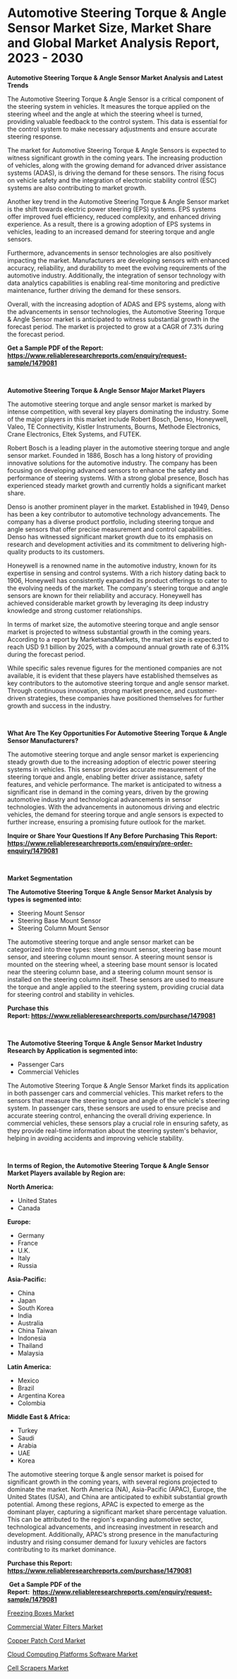 <p><h1>Automotive Steering Torque & Angle Sensor Market Size, Market Share and Global Market Analysis Report, 2023 - 2030</h1></p><p><strong>Automotive Steering Torque & Angle Sensor Market Analysis and Latest Trends</strong></p>
<p><p>The Automotive Steering Torque & Angle Sensor is a critical component of the steering system in vehicles. It measures the torque applied on the steering wheel and the angle at which the steering wheel is turned, providing valuable feedback to the control system. This data is essential for the control system to make necessary adjustments and ensure accurate steering response.</p><p>The market for Automotive Steering Torque & Angle Sensors is expected to witness significant growth in the coming years. The increasing production of vehicles, along with the growing demand for advanced driver assistance systems (ADAS), is driving the demand for these sensors. The rising focus on vehicle safety and the integration of electronic stability control (ESC) systems are also contributing to market growth.</p><p>Another key trend in the Automotive Steering Torque & Angle Sensor market is the shift towards electric power steering (EPS) systems. EPS systems offer improved fuel efficiency, reduced complexity, and enhanced driving experience. As a result, there is a growing adoption of EPS systems in vehicles, leading to an increased demand for steering torque and angle sensors.</p><p>Furthermore, advancements in sensor technologies are also positively impacting the market. Manufacturers are developing sensors with enhanced accuracy, reliability, and durability to meet the evolving requirements of the automotive industry. Additionally, the integration of sensor technology with data analytics capabilities is enabling real-time monitoring and predictive maintenance, further driving the demand for these sensors.</p><p>Overall, with the increasing adoption of ADAS and EPS systems, along with the advancements in sensor technologies, the Automotive Steering Torque & Angle Sensor market is anticipated to witness substantial growth in the forecast period. The market is projected to grow at a CAGR of 7.3% during the forecast period.</p></p>
<p><strong>Get a Sample PDF of the Report:&nbsp; <a href="https://www.reliableresearchreports.com/enquiry/request-sample/1479081">https://www.reliableresearchreports.com/enquiry/request-sample/1479081</a></strong></p>
<p>&nbsp;</p>
<p><strong>Automotive Steering Torque & Angle Sensor Major Market Players</strong></p>
<p><p>The automotive steering torque and angle sensor market is marked by intense competition, with several key players dominating the industry. Some of the major players in this market include Robert Bosch, Denso, Honeywell, Valeo, TE Connectivity, Kistler Instruments, Bourns, Methode Electronics, Crane Electronics, Eltek Systems, and FUTEK.</p><p>Robert Bosch is a leading player in the automotive steering torque and angle sensor market. Founded in 1886, Bosch has a long history of providing innovative solutions for the automotive industry. The company has been focusing on developing advanced sensors to enhance the safety and performance of steering systems. With a strong global presence, Bosch has experienced steady market growth and currently holds a significant market share.</p><p>Denso is another prominent player in the market. Established in 1949, Denso has been a key contributor to automotive technology advancements. The company has a diverse product portfolio, including steering torque and angle sensors that offer precise measurement and control capabilities. Denso has witnessed significant market growth due to its emphasis on research and development activities and its commitment to delivering high-quality products to its customers.</p><p>Honeywell is a renowned name in the automotive industry, known for its expertise in sensing and control systems. With a rich history dating back to 1906, Honeywell has consistently expanded its product offerings to cater to the evolving needs of the market. The company's steering torque and angle sensors are known for their reliability and accuracy. Honeywell has achieved considerable market growth by leveraging its deep industry knowledge and strong customer relationships.</p><p>In terms of market size, the automotive steering torque and angle sensor market is projected to witness substantial growth in the coming years. According to a report by MarketsandMarkets, the market size is expected to reach USD 9.1 billion by 2025, with a compound annual growth rate of 6.31% during the forecast period.</p><p>While specific sales revenue figures for the mentioned companies are not available, it is evident that these players have established themselves as key contributors to the automotive steering torque and angle sensor market. Through continuous innovation, strong market presence, and customer-driven strategies, these companies have positioned themselves for further growth and success in the industry.</p></p>
<p>&nbsp;</p>
<p><strong>What Are The Key Opportunities For Automotive Steering Torque & Angle Sensor Manufacturers?</strong></p>
<p><p>The automotive steering torque and angle sensor market is experiencing steady growth due to the increasing adoption of electric power steering systems in vehicles. This sensor provides accurate measurement of the steering torque and angle, enabling better driver assistance, safety features, and vehicle performance. The market is anticipated to witness a significant rise in demand in the coming years, driven by the growing automotive industry and technological advancements in sensor technologies. With the advancements in autonomous driving and electric vehicles, the demand for steering torque and angle sensors is expected to further increase, ensuring a promising future outlook for the market.</p></p>
<p><strong>Inquire or Share Your Questions If Any Before Purchasing This Report: <a href="https://www.reliableresearchreports.com/enquiry/pre-order-enquiry/1479081">https://www.reliableresearchreports.com/enquiry/pre-order-enquiry/1479081</a></strong></p>
<p>&nbsp;</p>
<p><strong>Market Segmentation</strong></p>
<p><strong>The Automotive Steering Torque & Angle Sensor Market Analysis by types is segmented into:</strong></p>
<p><ul><li>Steering Mount Sensor</li><li>Steering Base Mount Sensor</li><li>Steering Column Mount Sensor</li></ul></p>
<p><p>The automotive steering torque and angle sensor market can be categorized into three types: steering mount sensor, steering base mount sensor, and steering column mount sensor. A steering mount sensor is mounted on the steering wheel, a steering base mount sensor is located near the steering column base, and a steering column mount sensor is installed on the steering column itself. These sensors are used to measure the torque and angle applied to the steering system, providing crucial data for steering control and stability in vehicles.</p></p>
<p><strong>Purchase this Report:&nbsp;<a href="https://www.reliableresearchreports.com/purchase/1479081">https://www.reliableresearchreports.com/purchase/1479081</a></strong></p>
<p>&nbsp;</p>
<p><strong>The Automotive Steering Torque & Angle Sensor Market Industry Research by Application is segmented into:</strong></p>
<p><ul><li>Passenger Cars</li><li>Commercial Vehicles</li></ul></p>
<p><p>The Automotive Steering Torque & Angle Sensor Market finds its application in both passenger cars and commercial vehicles. This market refers to the sensors that measure the steering torque and angle of the vehicle's steering system. In passenger cars, these sensors are used to ensure precise and accurate steering control, enhancing the overall driving experience. In commercial vehicles, these sensors play a crucial role in ensuring safety, as they provide real-time information about the steering system's behavior, helping in avoiding accidents and improving vehicle stability.</p></p>
<p>&nbsp;</p>
<p><strong>In terms of Region, the Automotive Steering Torque & Angle Sensor Market Players available by Region are:</strong></p>
<p>
    <p> <strong> North America: </strong>
        <ul>
            <li>United States</li>
            <li>Canada</li>
        </ul>
        </p> 
    <p> <strong> Europe: </strong>
        <ul>
            <li>Germany</li>
            <li>France</li>
            <li>U.K.</li>
            <li>Italy</li>
            <li>Russia</li>
        </ul>
        </p> 
    <p> <strong> Asia-Pacific: </strong>
        <ul>
            <li>China</li>
            <li>Japan</li>
            <li>South Korea</li>
            <li>India</li>
            <li>Australia</li>
            <li>China Taiwan</li>
            <li>Indonesia</li>
            <li>Thailand</li>
            <li>Malaysia</li>
        </ul>
        </p> 
    <p> <strong> Latin America: </strong>
        <ul>
            <li>Mexico</li>
            <li>Brazil</li>
            <li>Argentina Korea</li>
            <li>Colombia</li>
        </ul>
        </p> 
    <p> <strong> Middle East & Africa: </strong>
        <ul>
            <li>Turkey</li>
            <li>Saudi</li>
            <li>Arabia</li>
            <li>UAE</li>
            <li>Korea</li>
        </ul>
    </p>
    </p>
<p><p>The automotive steering torque & angle sensor market is poised for significant growth in the coming years, with several regions projected to dominate the market. North America (NA), Asia-Pacific (APAC), Europe, the United States (USA), and China are anticipated to exhibit substantial growth potential. Among these regions, APAC is expected to emerge as the dominant player, capturing a significant market share percentage valuation. This can be attributed to the region's expanding automotive sector, technological advancements, and increasing investment in research and development. Additionally, APAC’s strong presence in the manufacturing industry and rising consumer demand for luxury vehicles are factors contributing to its market dominance.</p></p>
<p><strong>Purchase this Report: <a href="https://www.reliableresearchreports.com/purchase/1479081">https://www.reliableresearchreports.com/purchase/1479081</a></strong></p>
<p>&nbsp;<strong>Get a Sample PDF of the Report:&nbsp;&nbsp;<a href="https://www.reliableresearchreports.com/enquiry/request-sample/1479081">https://www.reliableresearchreports.com/enquiry/request-sample/1479081</a></strong></p>
<p><strong></strong></p>
<p><p><a href="https://medium.com/@kavonhansen3626/freezing-boxes-market-size-cagr-trends-2024-2030-cfdcb1d5e101">Freezing Boxes Market</a></p><p><a href="https://www.linkedin.com/pulse/commercial-water-filters-market-size-2023-2030-global-mmo0e/">Commercial Water Filters Market</a></p><p><a href="https://www.linkedin.com/pulse/copper-patch-cord-market-research-report-provides-thorough-arzpe/">Copper Patch Cord Market</a></p><p><a href="https://github.com/lilstefpacute/Market-Research-Report-List-1/blob/main/cloud-computing-platforms-software-market.md">Cloud Computing Platforms Software Market</a></p><p><a href="https://medium.com/@eloisadavis6326/cell-scrapers-market-size-cagr-trends-2024-2030-2347e9c559b0">Cell Scrapers Market</a></p></p>
